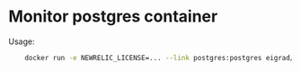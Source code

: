 Monitor postgres container
==========================

Usage:

```bash
    docker run -e NEWRELIC_LICENSE=... --link postgres:postgres eigrad/newrelic-postgres
```
